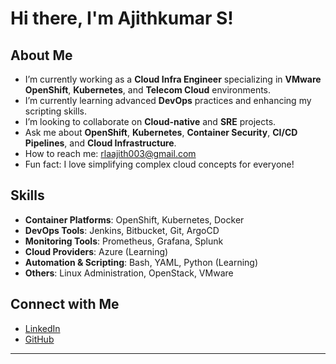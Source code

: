 # Hi there, I'm Ajithkumar S!

## About Me
- I’m currently working as a **Cloud Infra Engineer** specializing in **VMware** **OpenShift**, **Kubernetes**, and **Telecom Cloud** environments.
- I’m currently learning advanced **DevOps** practices and enhancing my scripting skills.
- I’m looking to collaborate on **Cloud-native** and **SRE** projects.
- Ask me about **OpenShift**, **Kubernetes**, **Container Security**, **CI/CD Pipelines**, and **Cloud Infrastructure**.
- How to reach me: rlaajith003@gmail.com
- Fun fact: I love simplifying complex cloud concepts for everyone!

## Skills
- **Container Platforms**: OpenShift, Kubernetes, Docker
- **DevOps Tools**: Jenkins, Bitbucket, Git, ArgoCD
- **Monitoring Tools**: Prometheus, Grafana, Splunk
- **Cloud Providers**: Azure (Learning)
- **Automation & Scripting**: Bash, YAML, Python (Learning)
- **Others**: Linux Administration, OpenStack, VMware


## Connect with Me
- [LinkedIn](https://www.linkedin.com/in/ajithkumar-subramanian-8236311a6/)
- [GitHub](https://github.com/AjisGitHub)

---


